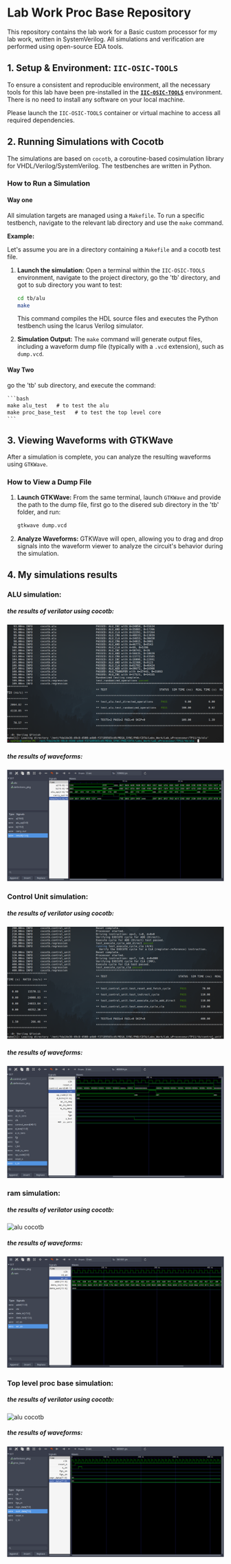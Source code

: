 # Lab Work Proc Base Repository

This repository contains the lab work for a Basic custom processor for my lab work, written in SystemVerilog. All simulations and verification are performed using open-source EDA tools.

## 1. Setup & Environment: `IIC-OSIC-TOOLS`

To ensure a consistent and reproducible environment, all the necessary tools for this lab have been pre-installed in the **[`IIC-OSIC-TOOLS`](https://github.com/iic-jku/IIC-OSIC-TOOLS)** environment. There is no need to install any software on your local machine.

Please launch the `IIC-OSIC-TOOLS` container or virtual machine to access all required dependencies.

## 2. Running Simulations with Cocotb

The simulations are based on `cocotb`, a coroutine-based cosimulation library for VHDL/Verilog/SystemVerilog. The testbenches are written in Python.

### How to Run a Simulation

#### Way one

All simulation targets are managed using a `Makefile`. To run a specific testbench, navigate to the relevant lab directory and use the `make` command.

**Example:**

Let's assume you are in a directory containing a `Makefile` and a cocotb test file.

1.  **Launch the simulation:**
    Open a terminal within the `IIC-OSIC-TOOLS` environment, navigate to the project directory, go the 'tb' directory, and got to sub directory you want to test:

    ```bash
    cd tb/alu
    make
    ```

    This command compiles the HDL source files and executes the Python testbench using the Icarus Verilog simulator.

2.  **Simulation Output:**
    The `make` command will generate output files, including a waveform dump file (typically with a `.vcd` extension), such as `dump.vcd`.

#### Way Two

go the 'tb' sub directory, and execute the command:

    ```bash
    make alu_test   # to test the alu
    make proc_base_test   # to test the top level core
    ```

## 3. Viewing Waveforms with GTKWave

After a simulation is complete, you can analyze the resulting waveforms using `GTKWave`.

### How to View a Dump File

1.  **Launch GTKWave:**
    From the same terminal, launch `GTKWave` and provide the path to the dump file, first go to the disered sub directory in the 'tb' folder, and run:

    ```bash
    gtkwave dump.vcd
    ```

2.  **Analyze Waveforms:**
    GTKWave will open, allowing you to drag and drop signals into the waveform viewer to analyze the circuit's behavior during the simulation.

## 4. My simulations results

### ALU simulation:

##### the results of verilator using cocotb:

![`alu cocotb`](simulations/alu_cocotb.png)

##### the results of waveforms:

![`alu cocotb`](simulations/alu_dump_vcd.png)

### Control Unit simulation:

##### the results of verilator using cocotb:

![`alu cocotb`](simulations/control_unit_cocotb.png)

##### the results of waveforms:

![`alu cocotb`](simulations/control_unit_dump_vcd.png)

### ram simulation:

##### the results of verilator using cocotb:

![`alu cocotb`](simulations/ram_cocotb.png)

##### the results of waveforms:

![`alu cocotb`](simulations/ram_dump_vcd.png)

### Top level proc base simulation:

##### the results of verilator using cocotb:

![`alu cocotb`](simulations/proc_base_cocotb.png)

##### the results of waveforms:

![`alu cocotb`](simulations/proc_base_dump_vcd.png)
